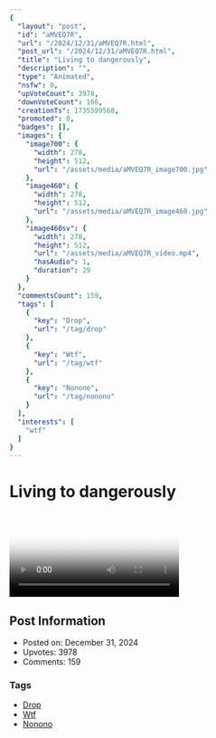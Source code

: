 ```yaml
---
{
  "layout": "post",
  "id": "aMVEQ7R",
  "url": "/2024/12/31/aMVEQ7R.html",
  "post_url": "/2024/12/31/aMVEQ7R.html",
  "title": "Living to dangerously",
  "description": "",
  "type": "Animated",
  "nsfw": 0,
  "upVoteCount": 3978,
  "downVoteCount": 166,
  "creationTs": 1735599568,
  "promoted": 0,
  "badges": [],
  "images": {
    "image700": {
      "width": 278,
      "height": 512,
      "url": "/assets/media/aMVEQ7R_image700.jpg"
    },
    "image460": {
      "width": 278,
      "height": 512,
      "url": "/assets/media/aMVEQ7R_image460.jpg"
    },
    "image460sv": {
      "width": 278,
      "height": 512,
      "url": "/assets/media/aMVEQ7R_video.mp4",
      "hasAudio": 1,
      "duration": 29
    }
  },
  "commentsCount": 159,
  "tags": [
    {
      "key": "Drop",
      "url": "/tag/drop"
    },
    {
      "key": "Wtf",
      "url": "/tag/wtf"
    },
    {
      "key": "Nonono",
      "url": "/tag/nonono"
    }
  ],
  "interests": [
    "wtf"
  ]
}
---
```


# Living to dangerously

<video controls playsinline loop poster="/assets/media/aMVEQ7R_image460.jpg">
  <source src="/assets/media/aMVEQ7R_video.mp4" type="video/mp4">
  Your browser does not support the video tag.
</video>

## Post Information

- Posted on: December 31, 2024
- Upvotes: 3978
- Comments: 159

### Tags

- [Drop](/tag/Drop)
- [Wtf](/tag/Wtf)
- [Nonono](/tag/Nonono)
